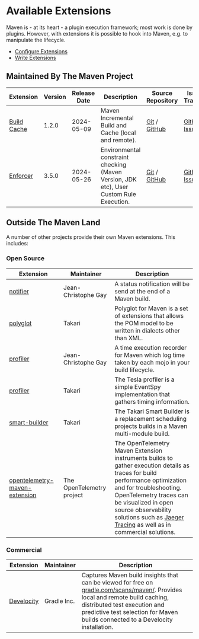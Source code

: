 # Available Extensions

<!--
Licensed to the Apache Software Foundation (ASF) under one
or more contributor license agreements.  See the NOTICE file
distributed with this work for additional information
regarding copyright ownership.  The ASF licenses this file
to you under the Apache License, Version 2.0 (the
"License"); you may not use this file except in compliance
with the License.  You may obtain a copy of the License at

http://www.apache.org/licenses/LICENSE-2.0

Unless required by applicable law or agreed to in writing,
software distributed under the License is distributed on an
"AS IS" BASIS, WITHOUT WARRANTIES OR CONDITIONS OF ANY
KIND, either express or implied.  See the License for the
specific language governing permissions and limitations
under the License.
-->

Maven is - at its heart - a plugin execution framework; most work is done by plugins. However, with extensions
it is possible to hook into Maven, e.g. to manipulate the lifecycle.

* [Configure Extensions](/guides/mini/guide-using-extensions.html)
* [Write Extensions](/examples/maven-3-lifecycle-extensions.html)

## Maintained By The Maven Project

|                    Extension                    | Version | Release Date |                                       Description                                       |                                                               Source Repository                                                               |                                 Issue Tracker                                 |
|-------------------------------------------------|---------|--------------|-----------------------------------------------------------------------------------------|-----------------------------------------------------------------------------------------------------------------------------------------------|-------------------------------------------------------------------------------|
| [Build Cache](./maven-build-cache-extension/)   | 1.2.0   | 2024-05-09   | Maven Incremental Build and Cache (local and remote).                                   | [Git](https://gitbox.apache.org/repos/asf/maven-build-cache-extension.git) / [GitHub](https://github.com/apache/maven-build-cache-extension/) | [GitHub Issues](https://github.com/apache/maven-build-cache-extension/issues) |
| [Enforcer](/enforcer/maven-enforcer-extension/) | 3.5.0   | 2024-05-26   | Environmental constraint checking (Maven Version, JDK etc), User Custom Rule Execution. | [Git](https://gitbox.apache.org/repos/asf/maven-enforcer.git) / [GitHub](https://github.com/apache/maven-enforcer/)                           | [GitHub Issues](https://github.com/apache/maven-enforcer/issues)              |

## Outside The Maven Land

A number of other projects provide their own Maven extensions. This includes:

### Open Source

|                                                        Extension                                                        |        Maintainer         |                                                                                                                                                             Description                                                                                                                                                              |
|-------------------------------------------------------------------------------------------------------------------------|---------------------------|--------------------------------------------------------------------------------------------------------------------------------------------------------------------------------------------------------------------------------------------------------------------------------------------------------------------------------------|
| [notifier](https://github.com/jcgay/maven-notifier)                                                                     | Jean-Christophe Gay       | A status notification will be send at the end of a Maven build.                                                                                                                                                                                                                                                                      |
| [polyglot](https://github.com/takari/polyglot-maven)                                                                    | Takari                    | Polyglot for Maven is a set of extensions that allows the POM model to be written in dialects other than XML.                                                                                                                                                                                                                        |
| [profiler](https://github.com/jcgay/maven-profiler)                                                                     | Jean-Christophe Gay       | A time execution recorder for Maven which log time taken by each mojo in your build lifecycle.                                                                                                                                                                                                                                       |
| [profiler](https://github.com/takari/maven-profiler)                                                                    | Takari                    | The Tesla profiler is a simple EventSpy implementation that gathers timing information.                                                                                                                                                                                                                                              |
| [smart-builder](https://github.com/takari/takari-smart-builder)                                                         | Takari                    | The Takari Smart Builder is a replacement scheduling projects builds in a Maven multi-module build.                                                                                                                                                                                                                                  |
| [opentelemetry-maven-extension](https://github.com/open-telemetry/opentelemetry-java-contrib/tree/main/maven-extension) | The OpenTelemetry project | The OpenTelemetry Maven Extension instruments builds to gather execution details as traces for build performance optimization and for troubleshooting. <br/>OpenTelemetry traces can be visualized in open source observability solutions such as [Jaeger Tracing](https://www.jaegertracing.io) as well as in commercial solutions. |

### Commercial

|                             Extension                             | Maintainer  |                                                                                                                              Description                                                                                                                               |
|-------------------------------------------------------------------|-------------|------------------------------------------------------------------------------------------------------------------------------------------------------------------------------------------------------------------------------------------------------------------------|
| [Develocity](https://docs.gradle.com/develocity/maven-extension/) | Gradle Inc. | Captures Maven build insights that can be viewed for free on [gradle.com/scans/maven/](https://gradle.com/scans/maven/). Provides local and remote build caching, distributed test execution and predictive test selection for Maven builds connected to a Develocity installation. |

